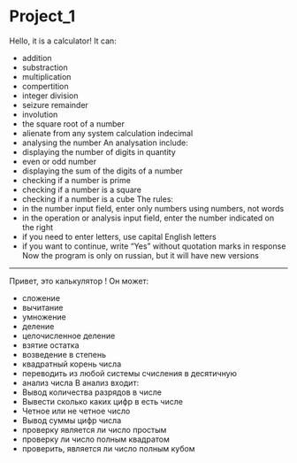 # Project_1
Hello, it is a calculator! It can:
 - addition
 - substraction
 - multiplication
 - compertition
 - integer division
 - seizure remainder
 - involution
 - the square root of a number
 - alienate from any system calculation indecimal
 - analysing the number
An analysation include:
 - displaying the number of digits in quantity
 - even or odd number
 - displaying the sum of the digits of a number
 - checking if a number is prime
 - checking if a number is a square
 - checking if a number is a cube
The rules:
 - in the number input field, enter only numbers using numbers, not words
 - in the operation or analysis input field, enter the number indicated on the right
 - if you need to enter letters, use capital English letters
 - if you want to continue, write “Yes” without quotation marks in response
Now the program is only on russian, but it will have new versions
_________________________________________________________________________________________________________________________________________________________________________
Привет, это калькулятор ! Он может:
 - сложение
 - вычитание
 - умножение
 - деление
 - целочисленное деление
 - взятие остатка
 - возведение в степень
 - квадратный корень числа
 - переводить из любой системы счисления в десятичную
 - анализ числа
В анализ входит:
 - Вывод количества разрядов в числе
 - Вывести сколько каких цифр в есть числе
 - Четное или не четное число
 - Вывод суммы цифр числа
 - проверку является ли число простым
 - проверку ли число полным квадратом
 - проверить, является ли число полным кубом
